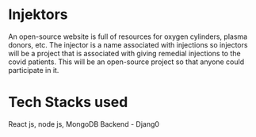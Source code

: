 # Injektors
An open-source website is full of resources for oxygen cylinders, plasma donors, etc. The injector is a name associated with injections so injectors will be a project that is associated with giving remedial injections to the covid patients. This will be an open-source project so that anyone could participate in it. 

# Tech Stacks used 
React js, node js, MongoDB 
Backend - Djang0
